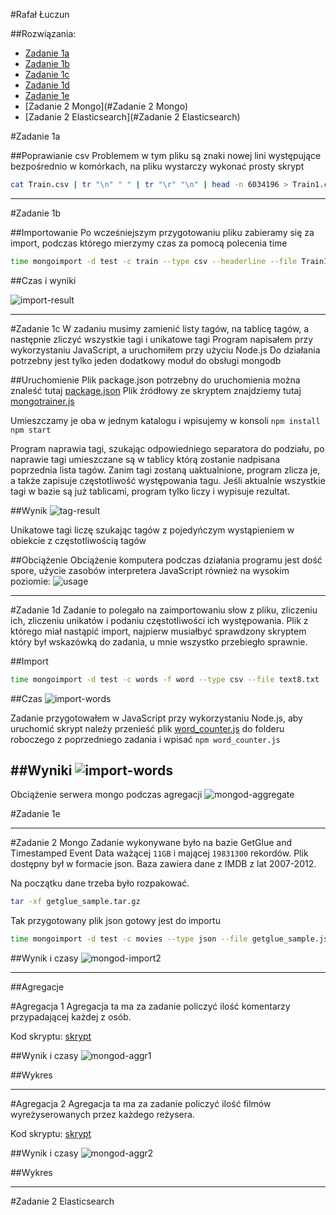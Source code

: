 #Rafał Łuczun

##Rozwiązania:

* [Zadanie 1a](#zadanie-1a)
* [Zadanie 1b](#zadanie-1b)
* [Zadanie 1c](#zadanie-1c)
* [Zadanie 1d](#zadanie-1d)
* [Zadanie 1e](#zadanie-1e)
* [Zadanie 2 Mongo](#Zadanie 2 Mongo)
* [Zadanie 2 Elasticsearch](#Zadanie 2 Elasticsearch)

#Zadanie 1a

##Poprawianie csv
Problemem w tym pliku są znaki nowej lini występujące bezpośrednio w komórkach, na pliku wystarczy wykonać prosty skrypt

```sh
cat Train.csv | tr "\n" " " | tr "\r" "\n" | head -n 6034196 > Train1.csv
```

***

#Zadanie 1b

##Importowanie
Po wcześniejszym przygotowaniu pliku zabieramy się za import, podczas którego mierzymy czas za pomocą polecenia time

```sh
time mongoimport -d test -c train --type csv --headerline --file Train1.csv
```

##Czas i wyniki

![import-result](../../images/rluczun/import.png)

***

#Zadanie 1c
W zadaniu musimy zamienić listy tagów, na tablicę tagów, a następnie zliczyć wszystkie tagi i unikatowe tagi
Program napisałem przy wykorzystaniu JavaScript, a uruchomiłem przy użyciu Node.js
Do działania potrzebny jest tylko jeden dodatkowy moduł do obsługi mongodb

##Uruchomienie
Plik package.json potrzebny do uruchomienia można znaleść tutaj [package.json](../../scripts/rluczun/package.json)
Plik źródłowy ze skryptem znajdziemy tutaj [mongotrainer.js](../../scripts/rluczun/mongotrainer.js) 

Umieszczamy je oba w jednym katalogu i wpisujemy w konsoli
`npm install`
`npm start`

Program naprawia tagi, szukając odpowiedniego separatora do podziału, po naprawie tagi umieszczane są w tablicy którą zostanie nadpisana poprzednia lista tagów.
Zanim tagi zostaną uaktualnione, program zlicza je, a także zapisuje częstotliwość występowania tagu.
Jeśli aktualnie wszystkie tagi w bazie są już tablicami, program tylko liczy i wypisuje rezultat.

##Wynik
![tag-result](../../images/rluczun/tags_result.png)

Unikatowe tagi liczę szukając tagów z pojedyńczym wystąpieniem w obiekcie z częstotliwością tagów

##Obciążenie
Obciążenie komputera podczas działania programu jest dość spore, użycie zasobów interpretera JavaScript również na wysokim poziomie:
![usage](../../images/rluczun/tags_js_usage.png)

***

#Zadanie 1d
Zadanie to polegało na zaimportowaniu słow z pliku, zliczeniu ich, zliczeniu unikatów i podaniu częstotliwości ich występowania.
Plik z którego miał nastąpić import, najpierw musiałbyć sprawdzony skryptem który był wskazówką do zadania, u mnie wszystko przebiegło sprawnie.

##Import
```sh
time mongoimport -d test -c words -f word --type csv --file text8.txt
```

##Czas
![import-words](../../images/rluczun/import_words.png)

Zadanie przygotowałem w JavaScript przy wykorzystaniu Node.js, aby uruchomić skrypt należy przenieść plik [word_counter.js](../../scripts/rluczun/word_counter.js) do folderu roboczego z poprzedniego zadania
i wpisać `npm word_counter.js`

##Wyniki
![import-words](../../images/rluczun/words_result.png)
---
Obciążenie serwera mongo podczas agregacji
![mongod-aggregate](../../images/rluczun/mongod_aggregate.png)

#Zadanie 1e

---

#Zadanie 2 Mongo
Zadanie wykonywane było na bazie GetGlue and Timestamped Event Data ważącej `11GB` i mającej `19831300` rekordów. Plik dostępny był w formacie json. Baza zawiera dane z IMDB z lat 2007-2012.

Na początku dane trzeba było rozpakować.
```sh
tar -xf getglue_sample.tar.gz
```

Tak przygotowany plik json gotowy jest do importu
```sh
time mongoimport -d test -c movies --type json --file getglue_sample.json
```

##Wynik i czasy
![mongod-import2](../../images/rluczun/mongoimport.png)

---

##Agregacje

#Agregacja 1
Agregacja ta ma za zadanie policzyć ilość komentarzy przypadającej każdej z osób.

Kod skryptu: [skrypt](../../scripts/rluczun/mongo_aggr1.js)

##Wynik i czasy
![mongod-aggr1](../../images/rluczun/mongo_aggr1.PNG)

##Wykres

---

#Agregacja 2
Agregacja ta ma za zadanie policzyć ilość filmów wyreżyserowanych przez każdego reżysera.

Kod skryptu: [skrypt](../../scripts/rluczun/mongo_aggr2.js)

##Wynik i czasy
![mongod-aggr2](../../images/rluczun/mongo_aggr2.PNG)

##Wykres

---

#Zadanie 2 Elasticsearch